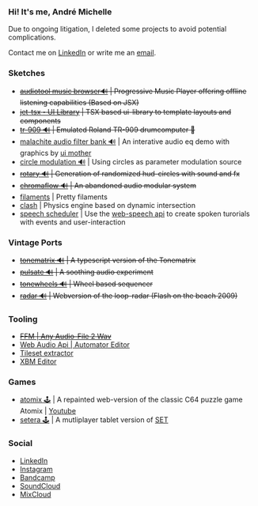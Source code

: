 ### Hi! It's me, André Michelle

Due to ongoing litigation, I deleted some projects to avoid potential complications.

Contact me on [LinkedIn](https://www.linkedin.com/in/andremichelle/) or write me an [email](mailto:andre.michelle+github@gmail.com).

### Sketches
* ~~[audiotool music browser🔊](https://github.com/andremichelle/compact) | Progressive Music Player offering offline listening capabilities (Based on JSX)~~
* ~~[jet-tsx・UI Library](https://github.com/andremichelle/jet-tsx-launchpad) | TSX based ui-library to template layouts and components~~
* ~~[tr-909 🔊](https://github.com/andremichelle/tr-909) | Emulated Roland TR-909 drumcomputer 🧨~~
* [malachite audio filter bank 🔊](https://github.com/andremichelle/malachite) | An interative audio eq demo with graphics by [ui mother](https://uimother.com/)
* [circle modulation 🔊](https://github.com/andremichelle/circle-modulation) | Using circles as parameter modulation source
* ~~[rotary 🔊](https://github.com/andremichelle/rotary) | Generation of randomized hud-circles with sound and fx~~
* ~~[chromaflow 🔊](https://github.com/andremichelle/chromaflow) | An abandoned audio modular system~~
* [filaments](https://github.com/andremichelle/filaments) | Pretty filaments
* [clash](https://github.com/andremichelle/clash) | Physics engine based on dynamic intersection
* [speech scheduler](https://github.com/andremichelle/speech-scheduler) | Use the [web-speech api](https://developer.mozilla.org/en-US/docs/Web/API/Web_Speech_API) to create spoken turorials with events and user-interaction

### Vintage Ports
* ~~[tonematrix 🔊](https://github.com/andremichelle/tonematrix) | A typescript version of the Tonematrix~~
* ~~[pulsate 🔊](https://github.com/andremichelle/pulsate) | A soothing audio experiment~~
* ~~[tonewheels 🔊](https://github.com/andremichelle/tonewheels) | Wheel based sequencer~~
* ~~[radar 🔊](https://github.com/andremichelle/radar) | Webversion of the loop-radar (Flash on the beach 2009)~~

### Tooling
* ~~[FFM | Any Audio-File 2 Wav](https://github.com/andremichelle/ffm)~~
* [Web Audio Api | Automator Editor](https://github.com/andremichelle/web-audio-api-automator)
* [Tileset extractor](https://github.com/andremichelle/platforms)
* [XBM Editor](https://github.com/andremichelle/xbm-editor)

### Games
* [atomix 🕹](https://github.com/andremichelle/atomix) | A repainted web-version of the classic C64 puzzle game Atomix | [Youtube](https://www.youtube.com/watch?v=Tgn_2__t9_Y)
* [setera 🕹](https://github.com/andremichelle/setara) | A mutliplayer tablet version of [SET](https://en.wikipedia.org/wiki/Set_(card_game))

### Social
* [LinkedIn](https://www.linkedin.com/in/andremichelle/)
* [Instagram](https://www.instagram.com/ndrmch2l/)
* [Bandcamp](https://andremichelle.bandcamp.com/)
* [SoundCloud](https://soundcloud.com/andremichelle)
* [MixCloud](https://www.mixcloud.com/AndreMichelle/)
